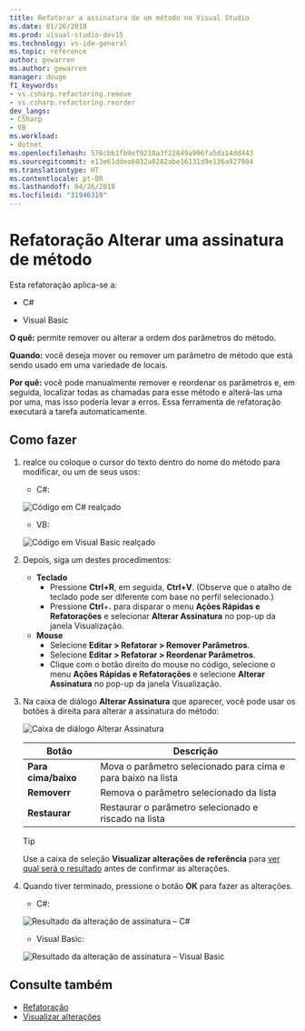 ```yaml
---
title: Refatorar a assinatura de um método no Visual Studio
ms.date: 01/26/2018
ms.prod: visual-studio-dev15
ms.technology: vs-ide-general
ms.topic: reference
author: gewarren
ms.author: gewarren
manager: douge
f1_keywords:
- vs.csharp.refactoring.remove
- vs.csharp.refactoring.reorder
dev_langs:
- CSharp
- VB
ms.workload:
- dotnet
ms.openlocfilehash: 576cbb1fb9ef9210a3f22849a996fa5da14dd443
ms.sourcegitcommit: e13e61ddea6032a8282abe16131d9e136a927984
ms.translationtype: HT
ms.contentlocale: pt-BR
ms.lasthandoff: 04/26/2018
ms.locfileid: "31946319"
---
```

# <a name="change-a-method-signature-refactoring"></a>Refatoração Alterar uma assinatura de método

Esta refatoração aplica-se a:

- C#

- Visual Basic

**O quê:** permite remover ou alterar a ordem dos parâmetros do método.

**Quando:** você deseja mover ou remover um parâmetro de método que está sendo usado em uma variedade de locais.

**Por quê:** você pode manualmente remover e reordenar os parâmetros e, em seguida, localizar todas as chamadas para esse método e alterá-las uma por uma, mas isso poderia levar a erros.  Essa ferramenta de refatoração executará a tarefa automaticamente.

## <a name="how-to"></a>Como fazer

1. realce ou coloque o cursor do texto dentro do nome do método para modificar, ou um de seus usos:

   - C#:

    ![Código em C# realçado](media/changesignature-highlight-cs.png)

   - VB:

    ![Código em Visual Basic realçado](media/changesignature-highlight-vb.png)

1. Depois, siga um destes procedimentos:

   - **Teclado**
     - Pressione **Ctrl+R**, em seguida, **Ctrl+V**.  (Observe que o atalho de teclado pode ser diferente com base no perfil selecionado.)
     - Pressione **Ctrl**+**.** para disparar o menu **Ações Rápidas e Refatorações** e selecionar **Alterar Assinatura** no pop-up da janela Visualização.
   - **Mouse**
     - Selecione **Editar > Refatorar > Remover Parâmetros**.
     - Selecione **Editar > Refatorar > Reordenar Parâmetros**.
     - Clique com o botão direito do mouse no código, selecione o menu **Ações Rápidas e Refatorações** e selecione **Alterar Assinatura** no pop-up da janela Visualização.

1. Na caixa de diálogo **Alterar Assinatura** que aparecer, você pode usar os botões à direita para alterar a assinatura do método:

   ![Caixa de diálogo Alterar Assinatura](media/changesignature-dialog-cs.png)

   | Botão | Descrição
   | ------ | ---
   | **Para cima/baixo** | Mova o parâmetro selecionado para cima e para baixo na lista
   | **Removerr**  | Remova o parâmetro selecionado da lista
   | **Restaurar** | Restaurar o parâmetro selecionado e riscado na lista

   > [!TIP]
   > Use a caixa de seleção **Visualizar alterações de referência** para [ver qual será o resultado](../../ide/preview-changes.md) antes de confirmar as alterações.

1. Quando tiver terminado, pressione o botão **OK** para fazer as alterações.

   - C#:

    ![Resultado da alteração de assinatura – C#](media/changesignature-result-cs.png)

   - Visual Basic:

    ![Resultado da alteração de assinatura – Visual Basic](media/changesignature-result-vb.png)

## <a name="see-also"></a>Consulte também

- [Refatoração](../refactoring-in-visual-studio.md)
- [Visualizar alterações](../../ide/preview-changes.md)